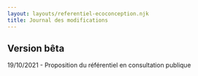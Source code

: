 ```yaml
---
layout: layouts/referentiel-ecoconception.njk
title: Journal des modifications
---
```


## Version bêta

19/10/2021 - Proposition du référentiel en consultation publique